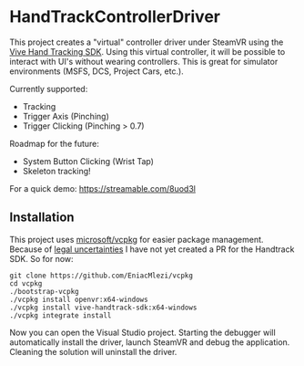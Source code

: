 # HandTrackControllerDriver

This project creates a "virtual" controller driver under SteamVR using the [Vive Hand Tracking SDK](https://developer.vive.com/resources/vive-sense/sdk/vive-hand-tracking-sdk/).
Using this virtual controller, it will be possible to interact with UI's without wearing controllers. This is great for simulator environments (MSFS, DCS, Project Cars, etc.).

Currently supported:
- Tracking
- Trigger Axis (Pinching)
- Trigger Clicking (Pinching > 0.7)

Roadmap for the future:
- System Button Clicking (Wrist Tap)
- Skeleton tracking!

For a quick demo: https://streamable.com/8uod3l

## Installation
This project uses [microsoft/vcpkg](https://github.com/microsoft/vcpkg) for easier package management. 
Because of [legal uncertainties](https://forum.vive.com/topic/9445-redistribute-the-sdk-through-vcpkg/) I have not yet created a PR for the Handtrack SDK.
So for now: 

```
git clone https://github.com/EniacMlezi/vcpkg 
cd vcpkg
./bootstrap-vcpkg
./vcpkg install openvr:x64-windows
./vcpkg install vive-handtrack-sdk:x64-windows
./vcpkg integrate install
```

Now you can open the Visual Studio project. Starting the debugger will automatically install the driver, launch SteamVR and debug the application. 
Cleaning the solution will uninstall the driver.
